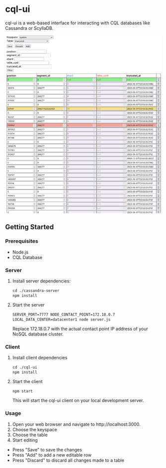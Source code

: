 # cql-ui

cql-ui is a web-based interface for interacting with CQL databases like Cassandra or ScyllaDB.

![CQL-UI Screenshot](./public/cql-editor.png)

## Getting Started

### Prerequisites

- Node.js
- CQL Database

### Server

1. Install server dependencies:

   ```
   cd ./cassandra-server
   npm install
   ```

2. Start the server

    ```
    SERVER_PORT=7777 NODE_CONTACT_POINT=172.18.0.7 LOCAL_DATA_CENTER=datacenter1 node server.js
    ```

    Replace 172.18.0.7 with the actual contact point IP address of your NoSQL database cluster.

### Client

1. Install client dependencies

    ```
    cd ./cql-ui
    npm install
    ```

2. Start the client

    ```
    npm start
    ```

    This will start the cql-ui client on your local development server.

### Usage

1. Open your web browser and navigate to http://localhost:3000.
2. Choose the keyspace
3. Choose the table
4. Start editing

* Press "Save" to save the changes
* Press "Add" to add a new editable row
* Press "Discard" to discard all changes made to a table
